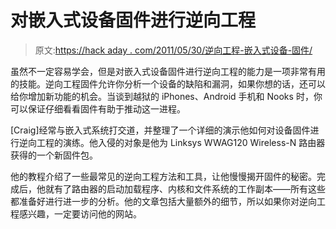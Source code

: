 # 对嵌入式设备固件进行逆向工程

> 原文:[https://hack aday . com/2011/05/30/逆向工程-嵌入式设备-固件/](https://hackaday.com/2011/05/30/reverse-engineering-embedded-device-firmware/)

虽然不一定容易学会，但是对嵌入式设备固件进行逆向工程的能力是一项非常有用的技能。逆向工程固件允许你分析一个设备的缺陷和漏洞，如果你想的话，还可以给你增加新功能的机会。当谈到越狱的 iPhones、Android 手机和 Nooks 时，你可以保证仔细看看固件有助于推动这一进程。

[Craig]经常与嵌入式系统打交道，并整理了一个详细的演示他如何对设备固件进行逆向工程的演练。他入侵的对象是他为 Linksys WWAG120 Wireless-N 路由器获得的一个新固件包。

他的教程介绍了一些最常见的逆向工程方法和工具，让他慢慢揭开固件的秘密。完成后，他就有了路由器的启动加载程序、内核和文件系统的工作副本——所有这些都准备好进行进一步的分析。他的文章包括大量额外的细节，所以如果你对逆向工程感兴趣，一定要访问他的网站。